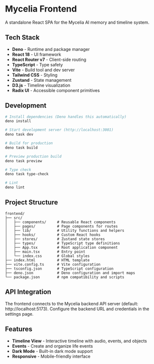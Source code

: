# Mycelia Frontend

A standalone React SPA for the Mycelia AI memory and timeline system.

## Tech Stack

- **Deno** - Runtime and package manager
- **React 18** - UI framework
- **React Router v7** - Client-side routing
- **TypeScript** - Type safety
- **Vite** - Build tool and dev server
- **Tailwind CSS** - Styling
- **Zustand** - State management
- **D3.js** - Timeline visualization
- **Radix UI** - Accessible component primitives

## Development

```bash
# Install dependencies (Deno handles this automatically)
deno install

# Start development server (http://localhost:3001)
deno task dev

# Build for production
deno task build

# Preview production build
deno task preview

# Type check
deno task type-check

# Lint
deno lint
```

## Project Structure

```
frontend/
├── src/
│   ├── components/     # Reusable React components
│   ├── pages/          # Page components for routes
│   ├── lib/            # Utility functions and helpers
│   ├── hooks/          # Custom React hooks
│   ├── stores/         # Zustand state stores
│   ├── types/          # TypeScript type definitions
│   ├── App.tsx         # Root application component
│   ├── main.tsx        # Entry point
│   └── index.css       # Global styles
├── index.html          # HTML template
├── vite.config.ts      # Vite configuration
├── tsconfig.json       # TypeScript configuration
├── deno.json           # Deno configuration and import maps
└── package.json        # npm compatibility and scripts
```

## API Integration

The frontend connects to the Mycelia backend API server (default: http://localhost:5173). Configure the backend URL and credentials in the settings page.

## Features

- **Timeline View** - Interactive timeline with audio, events, and objects
- **Events** - Create and organize life events
- **Dark Mode** - Built-in dark mode support
- **Responsive** - Mobile-friendly interface
